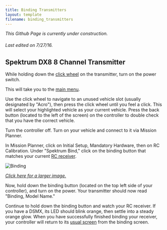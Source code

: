 ```yaml
---
title: Binding Transmitters
layout: template
filename: binding_transmitters
---
```


*This Github Page is currently under construction.*

###### *Last edited on 7/27/16.*

## Spektrum DX8 8 Channel Transmitter

While holding down the [click wheel](../images/click_wheel.png) on the transmitter, turn on the power switch.

This will take you to the [main menu](link).

Use the click wheel to navigate to an unused vehicle slot (usually designated by "Acro"), then press the click wheel until you feel a click. This will select your highlighted vehicle as your current vehicle. Press the back button (located to the left of the screen) on the controller to double check that you have the correct vehicle.

Turn the controller off.
Turn on your vehicle and connect to it via Mission Planner.

In Mission Planner, click on Initial Setup, Mandatory Hardware, then on RC Calibration. Under "Spektrum Bind," click on the binding button that matches your current [RC receiver](../Receiver.png).

![Binding](../images/binding.png)

[*Click here for a larger image.*](https://github.com/olinrobotics/olinrobotics.github.io/blob/master/images/binding.png)

Now, hold down the binding button (located on the top left side of your controller), and turn on the power. Your transmitter should now read "Binding, Model Name."

Continue to hold down the binding button and watch your RC receiver. If you have a DSMX, its LED should blink orange, then settle into a steady orange glow. When you have successfully finished binding your receiver, your controller will return to its [usual screen](https://github.com/olinrobotics/olinrobotics.github.io/blob/master/images/Spektrum.png) from the binding screen.
